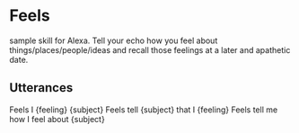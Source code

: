# Feels
sample skill for Alexa. Tell your echo how you feel about things/places/people/ideas and recall those feelings at a later and apathetic date.

## Utterances
Feels I {feeling} {subject}
Feels tell {subject} that I {feeling}
Feels tell me how I feel about {subject}